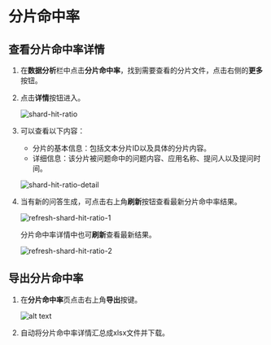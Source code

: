 # 分片命中率

## 查看分片命中率详情

1. 在**数据分析**栏中点击**分片命中率**，找到需要查看的分片文件，点击右侧的**更多**按钮。

2. 点击**详情**按钮进入。

    ![shard-hit-ratio](shard-hit-ratio.png)

3. 可以查看以下内容：
    - 分片的基本信息：包括文本分片ID以及具体的分片内容。
    - 详细信息：该分片被问题命中的问题内容、应用名称、提问人以及提问时间。

    ![shard-hit-ratio-detail](shard-hit-ratio-detail.png)

4. 当有新的问答生成，可点击右上角**刷新**按钮查看最新分片命中率结果。

    ![refresh-shard-hit-ratio-1](refresh-shard-hit-ratio-1.png)

    分片命中率详情中也可**刷新**查看最新结果。

    ![refresh-shard-hit-ratio-2](refresh-shard-hit-ratio-2.png)

## 导出分片命中率

1. 在**分片命中率**页点击右上角**导出**按键。

    ![alt text](export-shard-hit-ratio.png)

2. 自动将分片命中率详情汇总成xlsx文件并下载。
